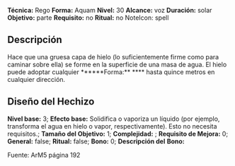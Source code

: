 
**Técnica:** Rego
**Forma:** Aquam
**Nivel:** 30
**Alcance:** voz 
**Duración:** solar  
**Objetivo:** parte
**Requisito:** no
**Ritual:** no
NoteIcon: spell




## Descripción 
<p>Hace que una gruesa capa de hielo (lo suficientemente firme como para caminar sobre ella) se forme en la superficie de una masa de agua. El hielo puede adoptar cualquier ******Forma:** **** hasta quince metros en cualquier dirección.</p>

## Diseño del Hechizo 

**Nivel base:** 3; **Efecto base:** Solidifica o vaporiza un líquido (por ejemplo, transforma el agua en hielo o vapor, respectivamente). Esto no necesita requisitos.;  **Tamaño del **Objetivo:**** 1; **Complejidad:** ; **Requisito de Mejora:** 0; **General:** false; **Ritual:** false; **Bono:** 0; **Descripción del** **Bono:** 

Fuente: ArM5 página 192